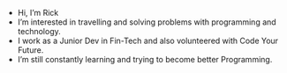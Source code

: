 -  Hi, I’m Rick
-  I’m interested in travelling and solving problems with programming and technology.
-  I work as a Junior Dev in Fin-Tech and also volunteered with Code Your Future.
-  I’m still constantly learning and trying to become better Programming.


<!---
rickscode/rickscode is a ✨ special ✨ repository because its `README.md` (this file) appears on your GitHub profile.
You can click the Preview link to take a look at your changes.
--->
